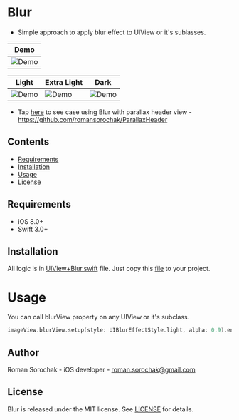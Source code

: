# Blur
- Simple approach to apply blur effect to UIView or it's sublasses.

|             Demo                |
|---------------------------------|
|![Demo](https://github.com/romansorochak/Blur/blob/master/Blur/Demo.gif)|



|             Light               |           Extra Light           |          Dark                   |
|---------------------------------|---------------------------------|---------------------------------|
|![Demo](https://github.com/romansorochak/Blur/blob/master/Blur/blur_light.jpg)|![Demo](https://github.com/romansorochak/Blur/blob/master/Blur/blur_extra_light.jpg)|![Demo](https://github.com/romansorochak/Blur/blob/master/Blur/blur_dark.jpg)|

- Tap [here](https://github.com/romansorochak/ParallaxHeader) to see case using Blur with parallax header view - https://github.com/romansorochak/ParallaxHeader

## Contents
- [Requirements](#requirements)
- [Installation](#installation)
- [Usage](#usage)
- [License](#license)


## Requirements

- iOS 8.0+
- Swift 3.0+

## Installation
All logic is in [UIView+Blur.swift](https://github.com/romansorochak/Blur/blob/master/Blur/UIView%2BBlur.swift) file.
Just copy this [file](https://github.com/romansorochak/Blur/blob/master/Blur/UIView%2BBlur.swift) to your project.


# Usage
You can call blurView property on any UIView or it's subclass.
```swift 
imageView.blurView.setup(style: UIBlurEffectStyle.light, alpha: 0.9).enable()
```

## Author
Roman Sorochak - iOS developer - roman.sorochak@gmail.com

## License

Blur is released under the MIT license. See [LICENSE](https://github.com/romansorochak/Blur/blob/master/LICENSE) for details.
